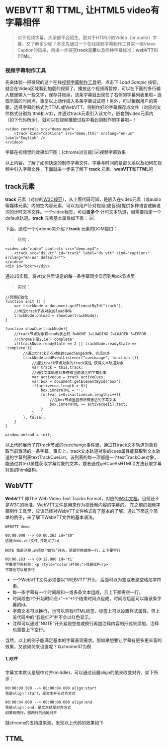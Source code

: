 # WEBVTT 和 TTML, 让HTML5 video有字幕相伴 #

> 对于视频字幕，大家都不会陌生。那对于HTML5的Video（or audio）字幕，又了解多少呢？本文先通过一个在线视频字幕制作工具来一睹Video Caption的风采，再进一步探究**track元素**以及两种字幕标准：**webVTT**和**TTML**。

### 视频字幕制作工具 ###
先来体验一把微软的这个在线[视频字幕制作工具](http://ie.microsoft.com/testdrive/Graphics/CaptionMaker/ "HTML5 Video Caption Maker")吧，点击下 *Load Sample* 按钮，就会在Video区域看到加载的视频了。播放这个视频再暂停，可以在下面的多行输入框里输入一些文字，保存并继续，该条字幕就出现在了右侧的字幕列表里啦~ 选取所需的时间点，重复以上动作插入多条字幕试试吧！另外，可以根据用户的需要，选择字幕的格式为TTML或WebVTT，将制作好的字幕保存成文件（对应的文件格式分别为.ttml和.vtt），并通过track元素引入该文件，嵌套到video元素内（如下代码所示），就可以在视频播放过程中看到刚制作的字幕啦~！

    <video controls src="demo.mp4">
    	<track kind="captions" src="demo.ttml" srclang="en-us" label="English" />
    </video> 

字幕在视频里的效果如下图：[chrome浏览器]
![视频字幕效果](http://i.imgur.com/cTLDh0X.png)

以上内容，了解了如何快速的制作字幕文件、字幕与时间的紧密关系以及如何在视频中引入字幕文件，下面就进一步来了解下 **track** 元素、**webVTT**和**TTML**吧

## track元素 ##
**track** 元素（对应的[W3C规范](http://www.w3.org/TR/html51/embedded-content.html#the-track-element)），从上面代码可知，是嵌入在video元素（或audio等媒体元素）内的空内容元素，可以为用户针对视频(或音频)提供多种语言或解说词的计时文本文件。一个video标签，可设置**多个** 计时文本轨道，但需要指定一个default轨道。**track** 元素基本属性如下表：
![](http://i.imgur.com/TOEETWs.png)

下面，通过一个小demo来介绍下**track** 元素的DOM接口：
> 结构：

    <video id="video" controls src="demo.mp4">
		<track src="ds.vtt" id="track" label="ds vtt" kind="captions" srclang="en-us" default="">
	</video>
	<div id="box"></div>

通过JS实现，将vtt文件里设定的每一条字幕同步显示到#box节点里
> 实现：
 
	//页面初始化 
	function init () {
		var trackNode = document.getElementById("track");
		//绑定track节点对象的load事件
		trackNode.onload = showCue(trackNode);
	}

	function showCue(trackNode){
		//track节点对象有ready状态码 0=NONE 1=LOADING 2=LOADED 3=ERROR
		//chrome下是2,ie下'complete'
		if(trackNode.readyState == 2 || trackNode.readyState == 'complete'){
			//通过track节点对象的cuechange事件，实现同步
			trackNode.addEventListener("cuechange", function (){
				//通过track节点对象的track属性 获得文本轨道对象
	        	var track = this.track;        
				//通过文本轨道对象获得当前激活的字幕对象
	        	var activecue = track.activeCues;
				var box = document.getElementById('box');
		        if(activecue.length > 0){
		        	box.innerHTML = '';
		        	for(var i=0;i<activecue.length;i++){
						//在box节点里显示所有激活的字幕文本
		        		box.innerHTML += activecue[i].text;
		        	}
		       	}
		    }, false); 
		}
	}

	window.onload = init; 
   
以上代码展示了在track节点的cuechange事件里，通过其track文本轨道对象获取当前激活的一条字幕。事实上，track文本轨道对象的cues属性能获取到文本轨道的字幕列表textTrackCueList，该列表的每一项都是一个textTrackCue对象，能通过其text属性获取字幕对象的文本，或者通过getCueAsHTML()方法获取字幕对象的html结构。


## WebVTT ##
**WebVTT** 即The Web Video Text Tracks Format，对应的[W3C文档](http://dev.w3.org/html5/webvtt/ "webvtt规范")，目前还不是W3C的标准。WebVTT文件是用来作为视音频内容的字幕的。 在之前的视频字幕制作工具里，应该已经对WebVTT文件格式有了基本的了解。通过下面这个简单的例子，来了解下WebVTT文件的基本语法。

    WEBVTT demo

	00:00.000 --> 00:06.263 id="t0"
	这是demo.vtt文件,并定义了id
	
	NOTE 我是注释,必须以“NOTE”开头，紧跟空格或换一行，上下要空行
	
	00:06.263 --> 00:12.880 id='t1'
	字幕里可带标签：<p style="color:#f00;">我是红P</p>
	字幕也可以是多行


- 一个WebVTT文件必须要以“WEBVTT”开头，后面可以为空或者是空格加字符串。
- 每一条字幕有一个时间段和一或多条文本组成，且上下都需空一行。
- 时间段由1个开始时间点+“-->”+1个结束时间点组成，时间段后面可以跟该条字幕的id。
- 字幕文本可以换行，也可以带有HTML标签，标签上可以设置样式属性。但上诉代码中的“我是红P”并不会以红色显示。
- 注释可以通过“NOTE”开头紧跟空格或换行再加注释内容的形式来添加，注释也需要上下空行。

当然，以上的例子能满足基本的字幕表现需求。那如果想要让字幕有更多更丰富的效果，又该如何来设置呢？以chrome37为例

##### 1.对齐 #####
字幕文本默认是居中对齐(middle)，可以通过设置align的值来改变对齐，如下所示：
    
	00:00:00.500 --> 00:00:04.000 align:start
	我是align：start，是文本开头对齐方式
	
	00:00:04.000 --> 00:00:08.000 align:end
	我是align：end，是文本结尾对齐方式
	如果有两行，那两行的结尾对齐

就chrome的支持度来测，发现以上代码的效果如下





## TTML ##

